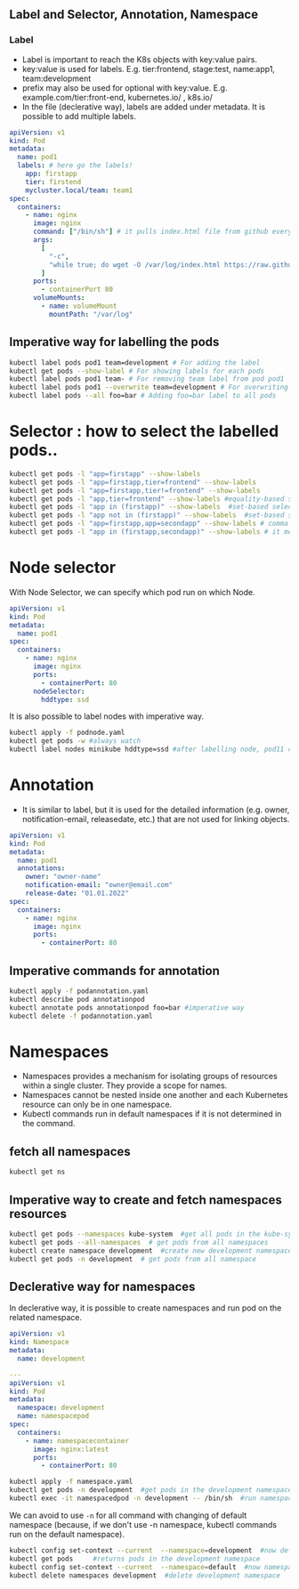 ## Label and Selector, Annotation, Namespace

### Label

- Label is important to reach the K8s objects with key:value pairs.
- key:value is used for labels. E.g. tier:frontend, stage:test, name:app1, team:development
- prefix may also be used for optional with key:value. E.g. example.com/tier:front-end, kubernetes.io/ , k8s.io/
- In the file (declerative way), labels are added under metadata. It is possible to add multiple labels.

```yml
apiVersion: v1
kind: Pod
metadata:
  name: pod1
  labels: # here go the labels!
    app: firstapp
    tier: firstend
    mycluster.local/team: team1
spec:
  containers:
    - name: nginx
      image: nginx
      command: ["/bin/sh"] # it pulls index.html file from github every 15 seconds
      args:
        [
          "-c",
          "while true; do wget -O /var/log/index.html https://raw.githubusercontent.com/omerbsezer/Fast-Kubernetes/main/index.html; sleep 15; done",
        ]
      ports:
        - containerPort 80
      volumeMounts:
        - name: volumeMount
          mountPath: "/var/log"
```

## Imperative way for labelling the pods

```bash
kubectl label pods pod1 team=development # For adding the label
kubectl get pods --show-label # For showing labels for each pods
kubectl label pods pod1 team- # For removing team label from pod pod1
kubectl label pods pod1 --overwrite team=development # For overwriting pods labels
kubectl label pods --all foo=bar # Adding foo=bar label to all pods
```

# Selector : how to select the labelled pods..

```bash
kubectl get pods -l "app=firstapp" --show-labels
kubectl get pods -l "app=firstapp,tier=frontend" --show-labels
kubectl get pods -l "app=firstapp,tier!=frontend" --show-labels
kubectl get pods -l "app,tier=frontend" --show-labels #equality-based selector
kubectl get pods -l "app in (firstapp)" --show-labels  #set-based selector
kubectl get pods -l "app not in (firstapp)" --show-labels  #set-based selector
kubectl get pods -l "app=firstapp,app=secondapp" --show-labels # comma means and => firstapp and secondapp
kubectl get pods -l "app in (firstapp,secondapp)" --show-labels # it means or => firstapp or secondapp
```

# Node selector

With Node Selector, we can specify which pod run on which Node.

```yaml
apiVersion: v1
kind: Pod
metadata:
  name: pod1
spec:
  containers:
    - name: nginx
      image: nginx
      ports:
        - containerPort: 80
      nodeSelector:
        hddtype: ssd
```

It is also possible to label nodes with imperative way.

```bash
kubectl apply -f podnode.yaml
kubectl get pods -w #always watch
kubectl label nodes minikube hddtype=ssd #after labelling node, pod11 configuration can run, because node is labelled with hddtype:ssd
```

# Annotation

- It is similar to label, but it is used for the detailed information (e.g. owner, notification-email, releasedate, etc.) that are not used for linking objects.

```yml
apiVersion: v1
kind: Pod
metadata:
  name: pod1
  annotations:
    owner: "owner-name"
    notification-email: "owner@email.com"
    release-date: "01.01.2022"
spec:
  containers:
    - name: nginx
      image: nginx
      ports:
        - containerPort: 80
```

## Imperative commands for annotation

```bash
kubectl apply -f podannotation.yaml
kubectl describe pod annotationpod
kubectl annotate pods annotationpod foo=bar #imperative way
kubectl delete -f podannotation.yaml
```

# Namespaces

- Namespaces provides a mechanism for isolating groups of resources within a single cluster. They provide a scope for names.
- Namespaces cannot be nested inside one another and each Kubernetes resource can only be in one namespace.
- Kubectl commands run in default namespaces if it is not determined in the command.

## fetch all namespaces

```bash
kubectl get ns
```

## Imperative way to create and fetch namespaces resources

```bash
kubectl get pods --namespaces kube-system  #get all pods in the kube-system namespaces
kubectl get pods --all-namespaces  # get pods from all namespaces
kubectl create namespace development  #create new development namespace in imperative way
kubectl get pods -n development  # get pods from all namespace
```

## Declerative way for namespaces

In declerative way, it is possible to create namespaces and run pod on the related namespace.

```yml
apiVersion: v1
kind: Namespace
metadata:
  name: development

---
apiVersion: v1
kind: Pod
metadata:
  namespace: development
  name: namespacepod
spec:
  containers:
    - name: namespacecontainer
      image: nginx:latest
      ports:
        - containerPort: 80
```

```bash
kubectl apply -f namespace.yaml
kubectl get pods -n development  #get pods in the development namespace
kubectl exec -it namespacedpod -n development -- /bin/sh  #run namespacepod in development namespace
```

We can avoid to use `-n` for all command with changing of default namespace (because, if we don't use -n namespace, kubectl commands run on the default namespace).

```bash
kubectl config set-context --current  --namespace=development  #now default namespace is development
kubectl get pods     #returns pods in the development namespace
kubectl config set-context --current  --namespace=default  #now namespace is default
kubectl delete namespaces development  #delete development namespace
```
